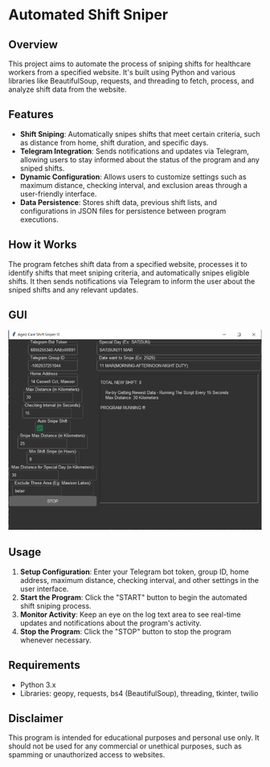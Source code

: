 # Automated Shift Sniper

## Overview

This project aims to automate the process of sniping shifts for healthcare workers from a specified website. It's built using Python and various libraries like BeautifulSoup, requests, and threading to fetch, process, and analyze shift data from the website.

## Features

- **Shift Sniping**: Automatically snipes shifts that meet certain criteria, such as distance from home, shift duration, and specific days.
- **Telegram Integration**: Sends notifications and updates via Telegram, allowing users to stay informed about the status of the program and any sniped shifts.
- **Dynamic Configuration**: Allows users to customize settings such as maximum distance, checking interval, and exclusion areas through a user-friendly interface.
- **Data Persistence**: Stores shift data, previous shift lists, and configurations in JSON files for persistence between program executions.

## How it Works

The program fetches shift data from a specified website, processes it to identify shifts that meet sniping criteria, and automatically snipes eligible shifts. It then sends notifications via Telegram to inform the user about the sniped shifts and any relevant updates.

## GUI
![GUI](GUI.png "GUI")

## Usage

1. **Setup Configuration**: Enter your Telegram bot token, group ID, home address, maximum distance, checking interval, and other settings in the user interface.
2. **Start the Program**: Click the "START" button to begin the automated shift sniping process.
3. **Monitor Activity**: Keep an eye on the log text area to see real-time updates and notifications about the program's activity.
4. **Stop the Program**: Click the "STOP" button to stop the program whenever necessary.

## Requirements

- Python 3.x
- Libraries: geopy, requests, bs4 (BeautifulSoup), threading, tkinter, twilio

## Disclaimer

This program is intended for educational purposes and personal use only. It should not be used for any commercial or unethical purposes, such as spamming or unauthorized access to websites.
